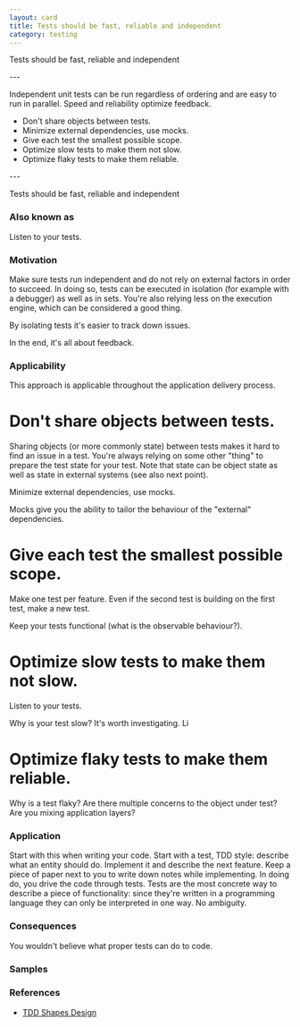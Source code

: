 ```yaml
---
layout: card
title: Tests should be fast, reliable and independent
category: testing
---
```

<p>Tests should be fast, reliable and independent</p>
---
<p>Independent unit tests can be run regardless of ordering and are easy
      to run in parallel. Speed and reliability optimize feedback.</p>
<ul>
<li>Don't share objects between tests.</li>
<li>Minimize external dependencies, use mocks.</li>
<li>Give each test the smallest possible scope.</li>
<li>Optimize slow tests to make them not slow.</li>
<li>Optimize flaky tests to make them reliable.</li>
</ul>
---

Tests should be fast, reliable and independent

### Also known as

Listen to your tests.

### Motivation

Make sure tests run independent and do not rely on external factors in order to succeed. In doing so, tests can be executed in isolation (for example with a debugger) as well as in sets. You're also relying less on the execution engine, which can be considered a good thing.

By isolating tests it's easier to track down issues.

In the end, it's all about feedback.

### Applicability

This approach is applicable throughout the application delivery process.

# Don't share objects between tests.


Sharing objects (or more commonly state) between tests makes it hard to find an issue in a test. You're always relying on some other "thing" to prepare the test state for your test. Note that state can be object state as well as state in external systems (see also next point).

Minimize external dependencies, use mocks.


Mocks give you the ability to tailor the behaviour of the "external" dependencies.

# Give each test the smallest possible scope.


Make one test per feature. Even if the second test is building on the first test, make a new test.

Keep your tests functional (what is the observable behaviour?).

# Optimize slow tests to make them not slow.


Listen to your tests.

Why is your test slow? It's worth investigating. Li

# Optimize flaky tests to make them reliable.

Why is a test flaky? Are there multiple concerns to the object under test? Are you mixing application layers?


### Application

Start with this when writing your code. Start with a test, TDD style: describe what an entity should do. Implement it and describe the next feature. Keep a piece of paper next to you to write down notes while implementing. In doing do, you drive the code through tests. Tests are the most concrete way to describe a piece of functionality: since they're written in a programming language they can only be interpreted in one way. No ambiguity.

### Consequences

You wouldn't believe what proper tests can do to code.

### Samples

### References

* [TDD Shapes Design](tdd-shapes-design)


